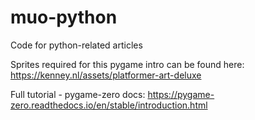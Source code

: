 # muo-python
Code for python-related articles 

Sprites required for this pygame intro can be found here: https://kenney.nl/assets/platformer-art-deluxe

Full tutorial - pygame-zero docs: https://pygame-zero.readthedocs.io/en/stable/introduction.html
